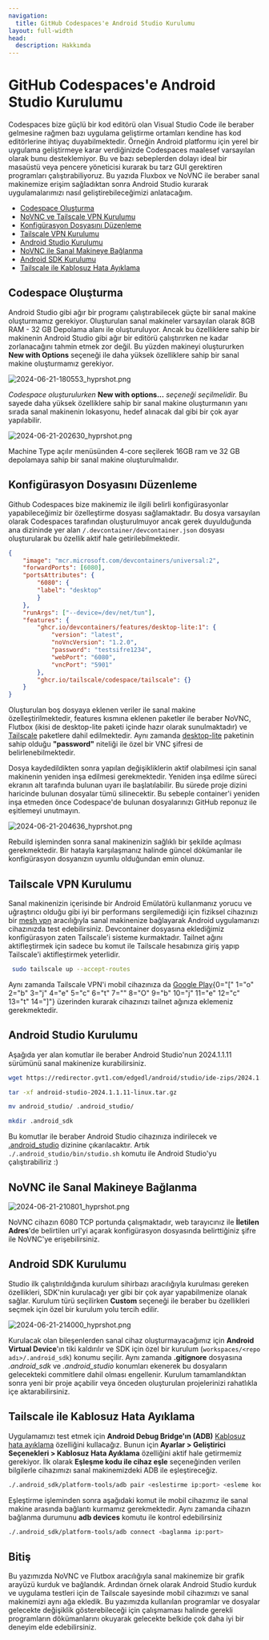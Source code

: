 ```yaml
---
navigation:
  title: GitHub Codespaces'e Android Studio Kurulumu
layout: full-width
head:
  description: Hakkımda
---
```


# GitHub Codespaces'e Android Studio Kurulumu

Codespaces bize güçlü bir kod editörü olan Visual Studio Code ile beraber gelmesine rağmen bazı uygulama geliştirme ortamları kendine has kod editörlerine ihtiyaç duyabilmektedir. Örneğin Android platformu için yerel bir uygulama geliştirmeye karar verdiğinizde Codespaces maalesef varsayılan olarak bunu desteklemiyor. Bu ve bazı sebeplerden dolayı ideal bir masaüstü veya pencere yöneticisi kurarak bu tarz GUI gerektiren programları çalıştırabiliyoruz. Bu yazıda Fluxbox ve NoVNC ile beraber sanal makinemize erişim sağladıktan sonra Android Studio kurarak uygulamalarımızı nasıl geliştirebileceğimizi anlatacağım.

- [Codespace Oluşturma](https://mamiiblt.me/_makaleler/21062024_1#codespace-olu%C5%9Fturma)
- [NoVNC ve Tailscale VPN Kurulumu](https://mamiiblt.me/_makaleler/21062024_1#novnc-ve-tailscale-vpn-kurulumu)
- [Konfigürasyon Dosyasını Düzenleme](https://mamiiblt.me/_makaleler/21062024_1#konfig%C3%BCrasyon-dosyas%C4%B1n%C4%B1-d%C3%BCzenleme)
- [Tailscale VPN Kurulumu](https://mamiiblt.me/_makaleler/21062024_1#tailscale-vpn-kurulumu)
- [Android Studio Kurulumu](https://mamiiblt.me/_makaleler/21062024_1#android-studio-kurulumu)
- [NoVNC ile Sanal Makineye Bağlanma](https://mamiiblt.me/_makaleler/21062024_1#novnc-ile-sanal-makineye-ba%C4%9Flanma)
- [Android SDK Kurulumu](https://mamiiblt.me/_makaleler/21062024_1#android-sdk-kurulumu)
- [Tailscale ile Kablosuz Hata Ayıklama](https://mamiiblt.me/_makaleler/21062024_1#tailscale-ile-kablosuz-hata-ay%C4%B1klama)

## Codespace Oluşturma

Android Studio gibi ağır bir programı çalıştırabilecek güçte bir sanal makine oluşturmamız gerekiyor. Oluşturulan sanal makineler varsayılan olarak 8GB RAM - 32 GB Depolama alanı ile oluşturuluyor. Ancak bu özelliklere sahip bir makinenin Android Studio gibi ağır bir editörü çalıştırırken ne kadar zorlanacağını tahmin etmek zor değil. Bu yüzden makineyi oluştururken **New with Options** seçeneği ile daha yüksek özelliklere sahip bir sanal makine oluşturmamız gerekiyor.

![2024-06-21-180553\_hyprshot.png](/2024-06-21-180553_hyprshot.png)

_Codespace oluşturulurken_ **New with options...** _seçeneği seçilmelidir._ Bu sayede daha yüksek özelliklere sahip bir sanal makine oluşturmanın yanı sırada sanal makinenin lokasyonu, hedef alınacak dal gibi bir çok ayar yapılabilir.

![2024-06-21-202630\_hyprshot.png](/2024-06-21-202630_hyprshot.png)

Machine Type açılır menüsünden 4-core seçilerek 16GB ram ve 32 GB depolamaya sahip bir sanal makine oluşturulmalıdır.

## Konfigürasyon Dosyasını Düzenleme

Github Codespaces bize makinemiz ile ilgili belirli konfigürasyonlar yapabileceğimiz bir özelleştirme dosyası sağlamaktadır. Bu dosya varsayılan olarak Codespaces tarafından oluşturulmuyor ancak gerek duyulduğunda ana dizininde yer alan `/.devcontainer/devcontainer.json` dosyası oluşturularak bu özellik aktif hale getirilebilmektedir.

```json [/.devcontanier/devcontainer.json]
{
    "image": "mcr.microsoft.com/devcontainers/universal:2",
    "forwardPorts": [6080],
    "portsAttributes": {
        "6080": {
        "label": "desktop"
        }
    },
    "runArgs": ["--device=/dev/net/tun"],
    "features": {
        "ghcr.io/devcontainers/features/desktop-lite:1": {
            "version": "latest",
            "noVncVersion": "1.2.0",
            "password": "testsifre1234",
            "webPort": "6080",
            "vncPort": "5901"
        },
        "ghcr.io/tailscale/codespace/tailscale": {}
    }
}
```

Oluşturulan boş dosyaya eklenen veriler ile sanal makine özelleştirilmektedir, features kısmına eklenen paketler ile beraber NoVNC, Flutbox (ikisi de desktop-lite paketi içinde hazır olarak sunulmaktadır) ve [Tailscale](https://tailscale.com/kb/1160/github-codespaces) paketlere dahil edilmektedir. Aynı zamanda [desktop-lite](https://github.com/devcontainers/features/tree/main/src/desktop-lite) paketinin sahip olduğu **"password"** niteliği ile özel bir VNC şifresi de belirlenebilmektedir.

Dosya kaydedildikten sonra yapılan değişikliklerin aktif olabilmesi için sanal makinenin yeniden inşa edilmesi gerekmektedir. Yeniden inşa edilme süreci ekranın alt tarafında bulunan uyarı ile başlatılabilir. Bu sürede proje dizini haricinde bulunan dosyalar tümü silinecektir. Bu sebeple container'i yeniden inşa etmeden önce Codespace'de bulunan dosyalarınızı GitHub reponuz ile eşitlemeyi unutmayın.

![2024-06-21-204636\_hyprshot.png](/2024-06-21-204636_hyprshot.png)

Rebuild işleminden sonra sanal makinenizin sağlıklı bir şekilde açılması gerekmektedir. Bir hatayla karşılaşmanız halinde güncel dökümanlar ile konfigürasyon dosyanızın uyumlu olduğundan emin olunuz.

## Tailscale VPN Kurulumu

Sanal makinenizin içerisinde bir Android Emülatörü kullanmanız yorucu ve uğraştırıcı olduğu gibi iyi bir performans sergilemediği için fiziksel cihazınızı bir [mesh vpn](https://tailscale.com/learn/understanding-mesh-vpns) aracılığıyla sanal makinenize bağlayarak Android uygulamanızı cihazınızda test edebilirsiniz. Devcontainer dosyasına eklediğimiz konfigürasyon zaten Tailscale'i sisteme kurmaktadır. Tailnet ağını aktifleştirmek için sadece bu komut ile Tailscale hesabınıza giriş yapıp Tailscale'i aktifleştirmek yeterlidir.

```bash
 sudo tailscale up --accept-routes
```

Aynı zamanda Tailscale VPN'i mobil cihazınıza da [Google Play](){0="[" 1="o" 2="b" 3="j" 4="e" 5="c" 6="t" 7="" 8="O" 9="b" 10="j" 11="e" 12="c" 13="t" 14="]"} üzerinden kurarak cihazınızı tailnet ağınıza eklemeniz gerekmektedir.

## Android Studio Kurulumu

Aşağıda yer alan komutlar ile beraber Android Studio'nun 2024.1.1.11 sürümünü sanal makinenize kurabilirsiniz.

```bash
wget https://redirector.gvt1.com/edgedl/android/studio/ide-zips/2024.1.1.11/android-studio-2024.1.1.11-linux.tar.gz

tar -xf android-studio-2024.1.1.11-linux.tar.gz

mv android_studio/ .android_studio/ 

mkdir .android_sdk
```

Bu komutlar ile beraber Android Studio cihazınıza indirilecek ve [.android\_studio]() dizinine çıkarılacaktır. Artık `./.android_studio/bin/studio.sh` komutu ile Android Studio'yu çalıştırabiliriz :)

## NoVNC ile Sanal Makineye Bağlanma

![2024-06-21-210801\_hyprshot.png](/2024-06-21-210801_hyprshot.png)

NoVNC cihazın 6080 TCP portunda çalışmaktadır, web tarayıcınız ile **İletilen Adres**'de belirtilen url'yi açarak konfigürasyon dosyasında belirttiğiniz şifre ile NoVNC'ye erişebilirsiniz.

## Android SDK Kurulumu

Studio ilk çalıştırıldığında kurulum sihirbazı aracılığıyla kurulması gereken özellikleri, SDK'nin kurulacağı yer gibi bir çok ayar yapabilmenize olanak sağlar. Kurulum türü seçilirken **Custom** seçeneği ile beraber bu özellikleri seçmek için özel bir kurulum yolu tercih edilir.

![2024-06-21-214000\_hyprshot.png](/2024-06-21-214000_hyprshot.png)

Kurulacak olan bileşenlerden sanal cihaz oluşturmayacağımız için **Android Virtual Device**'ın tiki kaldırılır ve SDK için özel bir kurulum (`workspaces/<repo adı>/.android_sdk`) konumu seçilir. Aynı zamanda **.gitignore** dosyasına _.android\_sdk_ ve _.android\_studio_ konumları ekenerek bu dosyaların gelecekteki commitlere dahil olması engellenir. Kurulum tamamlandıktan sonra yeni bir proje açabilir veya önceden oluşturulan projelerinizi rahatlıkla içe aktarabilirsiniz.

## Tailscale ile Kablosuz Hata Ayıklama

Uygulamamızı test etmek için **Android Debug Bridge'ın (ADB)** [Kablosuz hata ayıklama]() özelliğini kullacağız. Bunun için **Ayarlar > Geliştirici Seçenekleri > Kablosuz Hata Ayıklama** özelliğini aktif hale getirmemiz gerekiyor. İlk olarak **Eşleşme kodu ile cihaz eşle** seçeneğinden verilen bilgilerle cihazımızı sanal makinemizdeki ADB ile eşleştireceğiz.

```bash
./.android_sdk/platform-tools/adb pair <eslestirme ip:port> <esleme kodu>
```

Eşleştirme işleminden sonra aşağıdaki komut ile mobil cihazımız ile sanal makine arasında bağlantı kurmamız gerekmektedir. Aynı zamanda cihazın bağlanma durumunu **adb devices** komutu ile kontrol edebilirsiniz

```bash
./.android_sdk/platform-tools/adb connect <baglanma ip:port>
```

## Bitiş

Bu yazımızda NoVNC ve Flutbox aracılığıyla sanal makinemize bir grafik arayüzü kurduk ve bağlandık. Ardından örnek olarak Android Studio kurduk ve uygulama testleri için de Tailscale sayesinde mobil cihazımızı ve sanal makinemizi aynı ağa ekledik. Bu yazımızda kullanılan programlar ve dosyalar gelecekte değişiklik gösterebileceği için çalışmaması halinde gerekli programların dökümanlarını okuyarak gelecekte belkide çok daha iyi bir deneyim elde edebilirsiniz.
